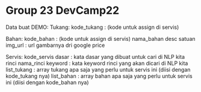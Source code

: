 # Group 23 DevCamp22

Data buat DEMO:
Tukang:
	kode_tukang : (kode untuk assign di servis)

Bahan:
	kode_bahan : (kode untuk assign di servis)
	nama_bahan
	desc
	satuan
	img_url		: url gambarnya dri google
	price

Servis:
	kode_servis
	dasar		: kata dasar yang dibuat untuk cari di NLP kita
	rinci
		nama_rinci
		keyword		: kata keyword rinci yang akan dicari di NLP kita
		list_tukang	: array tukang apa saja yang perlu untuk servis ini (diisi dengan kode_tukang nya)
		list_bahan	: array bahan apa saja yang perlu untuk servis ini (diisi dengan kode_bahan nya)